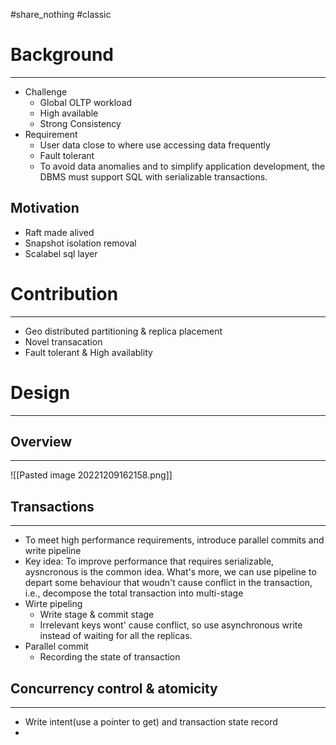 #share_nothing #classic 
# Background
---
- Challenge
  - Global OLTP workload
  - High available
  - Strong Consistency
- Requirement
  - User data close to where use accessing data frequently
  - Fault tolerant
  - To avoid data anomalies and to simplify application development, the DBMS must support SQL with serializable transactions.
## Motivation
- Raft made alived
- Snapshot isolation removal
- Scalabel sql layer
# Contribution
---
- Geo distributed partitioning & replica placement
- Novel transacation
- Fault tolerant & High availablity

# Design
---
## Overview
---
![[Pasted image 20221209162158.png]]

## Transactions
---
- To meet high performance requirements, introduce parallel commits and write pipeline
- Key idea: To improve performance that requires serializable, aysncronous is the common idea. What's more, we can use pipeline to depart some behaviour that woudn't cause conflict in the transaction, i.e., decompose the total transaction into multi-stage
- Wirte pipeling
  - Write stage & commit stage
  - Irrelevant keys wont' cause conflict, so use asynchronous write instead of waiting for all the replicas.
- Parallel commit
  - Recording the state of transaction

## Concurrency control & atomicity
---
- Write intent(use a pointer to get) and transaction state record
- 